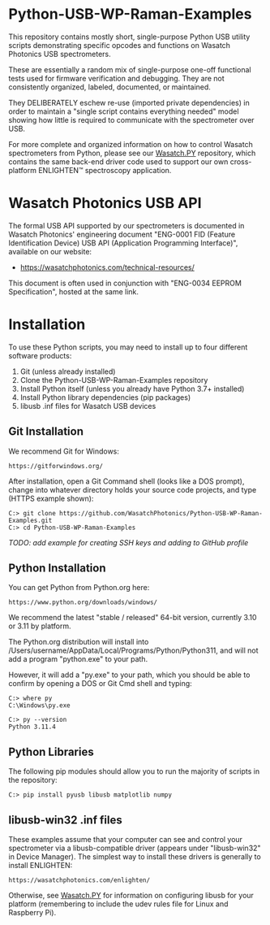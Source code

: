 # Python-USB-WP-Raman-Examples

This repository contains mostly short, single-purpose Python USB utility scripts 
demonstrating specific opcodes and functions on Wasatch Photonics USB 
spectrometers.

These are essentially a random mix of single-purpose one-off functional tests 
used for firmware verification and debugging.  They are not consistently
organized, labeled, documented, or maintained.

They DELIBERATELY eschew re-use (imported private dependencies) in order to 
maintain a "single script contains everything needed" model showing how little is 
required to communicate with the spectrometer over USB.

For more complete and organized information on how to control Wasatch
spectrometers from Python, please see our 
[Wasatch.PY](https://github.com/WasatchPhotonics/Wasatch.PY) repository,
which contains the same back-end driver code used to support our own 
cross-platform ENLIGHTEN&trade; spectroscopy application.

# Wasatch Photonics USB API

The formal USB API supported by our spectrometers is documented in Wasatch 
Photonics' engineering document "ENG-0001 FID (Feature Identification Device)
USB API (Application Programming Interface)", available on our website:

- https://wasatchphotonics.com/technical-resources/

This document is often used in conjunction with "ENG-0034 EEPROM Specification",
hosted at the same link.

# Installation

To use these Python scripts, you may need to install up to four different
software products:

1. Git (unless already installed)
2. Clone the Python-USB-WP-Raman-Examples repository
3. Install Python itself (unless you already have Python 3.7+ installed)
4. Install Python library dependencies (pip packages)
5. libusb .inf files for Wasatch USB devices

## Git Installation

We recommend Git for Windows:

    https://gitforwindows.org/

After installation, open a Git Command shell (looks like a DOS prompt), change
into whatever directory holds your source code projects, and type (HTTPS
example shown):

    C:> git clone https://github.com/WasatchPhotonics/Python-USB-WP-Raman-Examples.git
    C:> cd Python-USB-WP-Raman-Examples

_TODO: add example for creating SSH keys and adding to GitHub profile_

## Python Installation

You can get Python from Python.org here:

    https://www.python.org/downloads/windows/

We recommend the latest "stable / released" 64-bit version, currently
3.10 or 3.11 by platform.

The Python.org distribution will install into /Users/username/AppData/Local/Programs/Python/Python311,
and will not add a program "python.exe" to your path.

However, it will add a "py.exe" to your path, which you should be able to confirm
by opening a DOS or Git Cmd shell and typing:

    C:> where py
    C:\Windows\py.exe
    
    C:> py --version
    Python 3.11.4

## Python Libraries

The following pip modules should allow you to run the majority of scripts
in the repository:

    C:> pip install pyusb libusb matplotlib numpy

## libusb-win32 .inf files

These examples assume that your computer can see and control your spectrometer
via a libusb-compatible driver (appears under "libusb-win32" in Device Manager).
The simplest way to install these drivers is generally to install ENLIGHTEN:

    https://wasatchphotonics.com/enlighten/

Otherwise, see [Wasatch.PY](https://github.com/WasatchPhotonics/Wasatch.PY) for
information on configuring libusb for your platform (remembering to include the
udev rules file for Linux and Raspberry Pi).

